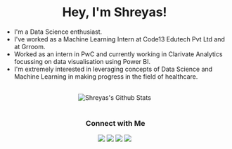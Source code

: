 <h1 align="center">Hey, I'm Shreyas! </h1>

* I'm a Data Science enthusiast.
* I've worked as a Machine Learning Intern at Code13 Edutech Pvt Ltd and at Grroom.
* Worked as an intern in PwC and currently working in Clarivate Analytics focussing on data visualisation using Power BI.
* I'm extremely interested in leveraging concepts of Data Science and Machine Learning in making progress in the field of healthcare.

<br>

<div align="center">
<img align="center" src="https://github-readme-stats.vercel.app/api?username=ShreyasRkk&include_all_commits=true&count_private=true&show_icons=true&line_height=20&title_color=7A7ADB&icon_color=2234AE&text_color=D3D3D3&bg_color=0,000000,130F40" alt="Shreyas's Github Stats">

</br>
</br>

### &nbsp;Connect with Me

<p align="center">
<a href="https://www.linkedin.com/in/shreyas-rk-76a9771b1/"><img src="https://img.shields.io/badge/-Shreyas%20Rk-0077B5?style=flat&logo=Linkedin&logoColor=white"/></a>
<a href="https://www.instagram.com/shreyas.rk/"><img src="https://img.shields.io/badge/-@shreyas.rk-E4405F?style=flat&logo=Instagram&logoColor=white"/></a>
<a href="https://www.facebook.com/shreyas.rk.792"><img src="https://img.shields.io/badge/-Shreyas Rk-1877F2?style=flat&logo=Facebook&logoColor=white"/></a>
<a href="https://twitter.com/Shreyas32045251"><img src="https://img.shields.io/badge/-Shreyas Rk-1DA1F2?style=flat&logo=twitter&logoColor=white"/></a>
</p>
